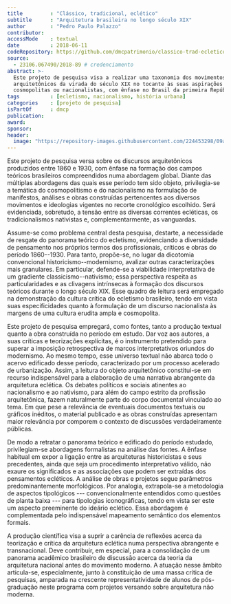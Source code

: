 ```yaml
---
title         : "Clássico, tradicional, eclético"
subtitle      : "Arquitetura brasileira no longo século XIX"
author        : "Pedro Paulo Palazzo"
contributor:
accessMode    : textual
date          : 2018-06-11
codeRepository: https://github.com/dmcpatrimonio/classico-trad-ecletico
source: 
  - 23106.067490/2018-89 # credenciamento
abstract: >-
  Este projeto de pesquisa visa a realizar uma taxonomia dos movimentos
  arquitetônicos da virada do século XIX no tocante às suas aspirações
  cosmopolitas ou nacionalistas, com ênfase no Brasil da primeira República.
tags          : [ecletismo, nacionalismo, história urbana]
categories    : [projeto de pesquisa]
isPartOf      : dmcp
publication:
award:
sponsor:
header:
  image: "https://repository-images.githubusercontent.com/224453298/09a3bd80-60be-11ea-83cb-4b22bffcf270"
---
```


Este projeto de pesquisa versa sobre os discursos arquitetônicos
produzidos entre 1860 e 1930, com ênfase na formação dos campos teóricos
brasileiros compreendidos numa abordagem global. Diante das múltiplas
abordagens das quais esse período tem sido objeto, privilegia-se a
temática do cosmopolitismo e do nacionalismo na formulação de
manifestos, análises e obras construídas pertencentes aos diversos
movimentos e ideologias vigentes no recorte cronológico escolhido. Será
evidenciada, sobretudo, a tensão entre as diversas correntes ecléticas,
os tradicionalismos nativistas e, complementarmente, as vanguardas.

Assume-se como problema central desta pesquisa, destarte, a necessidade
de resgate do panorama teórico do ecletismo, evidenciando a diversidade
de pensamento nos próprios termos dos profissionais, críticos e obras do
período 1860--1930. Para tanto, propõe-se, no lugar da dicotomia
convencional historicismo--modernismo, avalizar outras caracterizações
mais granulares. Em particular, defende-se a viabilidade interpretativa
de um gradiente classicismo--nativismo; essa perspectiva respeita as
particularidades e as clivagens intrínsecas à formação dos discursos
teóricos durante o longo século XIX. Esse quadro de leitura será
empregado na demonstração da cultura crítica do ecletismo brasileiro,
tendo em vista suas especificidades quanto à formulação de um discurso
nacionalista às margens de uma cultura erudita ampla e cosmopolita.

Este projeto de pesquisa empregará, como fontes, tanto a produção
textual quanto a obra construída no período em estudo. Dar voz aos
autores, a suas críticas e teorizações explícitas, é o instrumento
pretendido para superar a imposição retrospectiva de marcos
interpretativos oriundos do modernismo. Ao mesmo tempo, esse universo
textual não abarca todo o acervo edificado desse período, caracterizado
por um processo acelerado de urbanização. Assim, a leitura do objeto
arquitetônico constitui-se em recurso indispensável para a elaboração de
uma narrativa abrangente da arquitetura eclética. Os debates políticos e
sociais atinentes ao nacionalismo e ao nativismo, para além do campo
estrito da profissão arquitetônica, fazem naturalmente parte do corpo
documental vinculado ao tema. Em que pese a relevância de eventuais
documentos textuais ou gráficos inéditos, o material publicado e as
obras construídas apresentam maior relevância por comporem o contexto de
discussões verdadeiramente públicas.

De modo a retratar o panorama teórico e edificado do período estudado,
privilegiam-se abordagens formalistas na análise das fontes. A ênfase
habitual em expor a ligação entre as arquiteturas historicistas e seus
precedentes, ainda que seja um procedimento interpretativo válido, não
exaure os significados e as associações que podem ser extraídas dos
pensamentos ecléticos. A análise de obras e projetos segue parâmetros
predominantemente morfológicos. Por analogia, extrapola-se a metodologia
de aspectos tipológicos --- convencionalmente entendidos como questões
de planta baixa --- para tipologias iconográficas, tendo em vista ser
este um aspecto preeminente do ideário eclético. Essa abordagem é
complementada pelo indispensável mapeamento semântico dos elementos
formais.

A produção científica visa a suprir a carência de reflexões acerca da
teorização e crítica da arquitetura eclética numa perspectiva abrangente
e transnacional. Deve contribuir, em especial, para a consolidação de um
panorama acadêmico brasileiro de discussão acerca da teoria da
arquitetura nacional antes do movimento moderno. A atuação nesse âmbito
articula-se, especialmente, junto à constituição de uma massa crítica de
pesquisas, amparada na crescente representatividade de alunos de
pós-graduação neste programa com projetos versando sobre arquitetura não
moderna.

